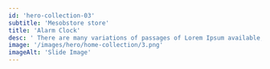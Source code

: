 ```yaml
---
id: 'hero-collection-03'
subtitle: 'Mesobstore store'
title: 'Alarm Clock'
desc: ' There are many variations of passages of Lorem Ipsum available, but <br /> the majority have suffered alteration in some form.'
image: '/images/hero/home-collection/3.png'
imageAlt: 'Slide Image'
---
```

